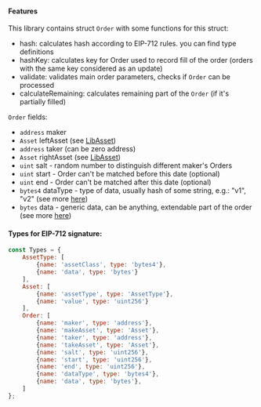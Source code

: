#### Features

This library contains struct `Order` with some functions for this struct:
- hash: calculates hash according to EIP-712 rules. you can find type definitions
- hashKey: calculates key for Order used to record fill of the order (orders with the same key considered as an update)
- validate: validates main order parameters, checks if `Order` can be processed
- calculateRemaining: calculates remaining part of the `Order` (if it's partially filled)

`Order` fields:
- `address` maker
- `Asset` leftAsset (see [LibAsset](../../../lib-asset/contracts/LibAsset.md))
- `address` taker (can be zero address)
- `Asset` rightAsset (see [LibAsset](../../../lib-asset/contracts/LibAsset.md))
- `uint` salt - random number to distinguish different maker's Orders
- `uint` start - Order can't be matched before this date (optional)
- `uint` end - Order can't be matched after this date (optional)
- `bytes4` dataType - type of data, usually hash of some string, e.g.: "v1", "v2" (see more [here](LibOrderData.md))
- `bytes` data - generic data, can be anything, extendable part of the order (see more [here](LibOrderData.md))

#### Types for EIP-712 signature:
```javascript
const Types = {
	AssetType: [
		{name: 'assetClass', type: 'bytes4'},
		{name: 'data', type: 'bytes'}
	],
	Asset: [
		{name: 'assetType', type: 'AssetType'},
		{name: 'value', type: 'uint256'}
	],
	Order: [
		{name: 'maker', type: 'address'},
		{name: 'makeAsset', type: 'Asset'},
		{name: 'taker', type: 'address'},
		{name: 'takeAsset', type: 'Asset'},
		{name: 'salt', type: 'uint256'},
		{name: 'start', type: 'uint256'},
		{name: 'end', type: 'uint256'},
		{name: 'dataType', type: 'bytes4'},
		{name: 'data', type: 'bytes'},
	]
};
```
